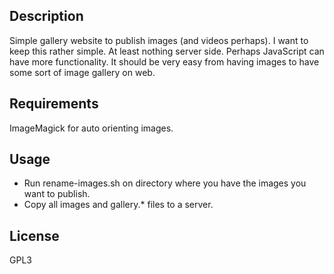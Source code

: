 ## Description

Simple gallery website to publish images (and videos perhaps). I want to keep this rather simple. At least nothing server side. Perhaps JavaScript can have more functionality. It should be very easy from having images to have some sort of image gallery on web.

## Requirements

ImageMagick for auto orienting images.

## Usage

* Run rename-images.sh on directory where you have the images you want to publish.
* Copy all images and gallery.\* files to a server.

## License

GPL3
